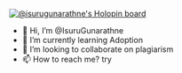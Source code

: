 [![@isurugunarathne's Holopin board](https://holopin.me/isurugunarathne)](https://holopin.io/@isurugunarathne)

- 👋 Hi, I’m @IsuruGunarathne
- 🌱 I’m currently learning Adoption
- 💞️ I’m looking to collaborate on plagiarism
- 📫 How to reach me? try

<!---
IsuruGunarathne/IsuruGunarathne is a ✨ special ✨ repository because its `README.md` (this file) appears on your GitHub profile.
You can click the Preview link to take a look at your changes.
--->
